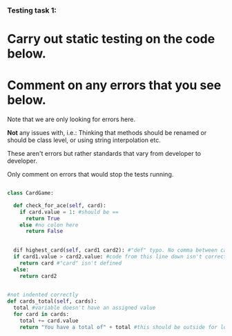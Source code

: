 ### Testing task 1:

# Carry out static testing on the code below.
# Comment on any errors that you see below.

Note that we are only looking for errors here.

**Not** any issues with, i.e.: 
Thinking that methods should be renamed or should be class level, or using string interpolation etc. 

These aren't errors but rather standards that vary from developer to developer. 

Only comment on errors that would stop the tests running.

```python

class CardGame:

  def check_for_ace(self, card):
    if card.value = 1: #should be ==
      return True
    else #no colon here
      return False
   

  dif highest_card(self, card1 card2): #"def" typo. No comma between card1 and card2
  if card1.value > card2.value: #code from this line down isn't correctly indented
    return card #"card" isn't defined
  else:
    return card2
  

#not indented correctly
def cards_total(self, cards):
  total #variable doesn't have an assigned value
  for card in cards:
    total += card.value
    return "You have a total of" + total #this should be outside for loop. It should be an f string
  
```
